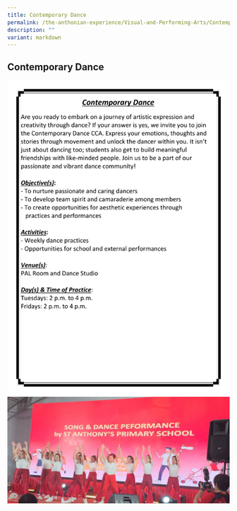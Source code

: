 ```yaml
---
title: Contemporary Dance
permalink: /the-anthonian-experience/Visual-and-Performing-Arts/Contemporary-Dance/
description: ""
variant: markdown
---
```

## Contemporary Dance

![](/images/CCA%202023_Sep/cca-09.png)
![](/images/2023/contemporary%20dance1.jpeg)